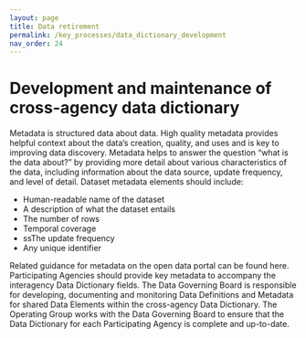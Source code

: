 ```yaml
---
layout: page
title: Data retirement
permalink: /key_processes/data_dictionary_development
nav_order: 24
---
```


# Development and maintenance of cross-agency data dictionary	

Metadata is structured data about data. High quality metadata provides helpful context about the data’s creation, quality, and uses and is key to improving data discovery. Metadata helps to answer the question “what is the data about?” by providing more detail about various characteristics of the data, including information about the data source, update frequency, and level of detail. Dataset metadata elements should include:

* Human-readable name of the dataset
* A description of what the dataset entails
* The number of rows
* Temporal coverage
* ssThe update frequency
* Any unique identifier

Related guidance for metadata on the open data portal can be found here. Participating Agencies should provide key metadata to accompany the interagency Data Dictionary fields. The Data Governing Board is responsible for developing, documenting and monitoring Data Definitions and Metadata for shared Data Elements within the cross-agency Data Dictionary. The Operating Group works with the Data Governing Board to ensure that the Data Dictionary for each Participating Agency is complete and up-to-date.
